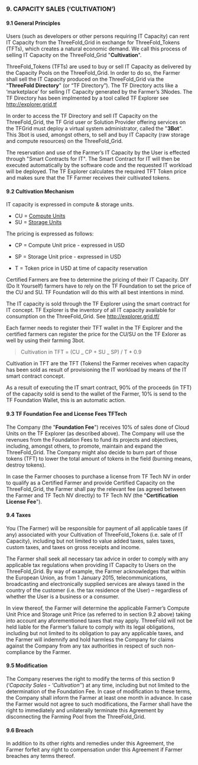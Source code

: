 ### 9. CAPACITY SALES (‘CULTIVATION’)

#### 9.1 General Principles

Users (such as developers or other persons requiring IT Capacity) can rent IT Capacity from the ThreeFold_Grid in exchange for ThreeFold_Tokens (TFTs), which creates a natural economic demand. We call this process of selling IT Capacity on the ThreeFold_Grid "**Cultivation**".

ThreeFold_Tokens (TFTs) are used to buy or sell IT Capacity as delivered by the Capacity Pools on the ThreeFold_Grid. In order to do so, the Farmer shall sell the IT Capacity produced on the ThreeFold_Grid via the "**ThreeFold Directory**" (or “TF Directory”). The TF Directory acts like a ‘marketplace’ for selling IT Capacity generated by the Farmer’s 3Nodes. The TF Directory has been implmented by a tool called TF Explorer see http://explorer.grid.tf

In order to access the TF Directory and sell IT Capacity on the ThreeFold_Grid, the TF Grid user or Solution Provider offering services on the TFGrid must deploy a virtual system administrator, called the "**3Bot**". This 3bot is used, amongst others, to sell and buy IT Capacity (raw storage and compute resources) on the ThreeFold_Grid.

The reservation and use of the Farmer’s IT Capacity by the User is effected through "Smart Contracts for IT". The Smart Contract for IT will then be executed automatically by the software code and the requested IT workload will be deployed. The TF Explorer calculates the required TFT Token price and makes sure that the TF Farmer receives their cultivated tokens.

#### 9.2 Cultivation Mechanism

IT capacity is expressed in compute & storage units.

- CU = [Compute Units](threefold:cloud_units)
- SU = [Storage Units](threefold:cloud_units)

The pricing is expressed as follows:

- CP = Compute Unit price - expressed in USD
- SP = Storage Unit price - expressed in USD

- T = Token price in USD at time of capacity reservation

Certified Farmers are free to determine the pricing of their IT Capacity. DIY (Do It Yourself) farmers have to rely on the TF Foundation to set the price of the CU and SU.
TF Foundation will do this with all best intentions in mind.

The IT capacity is sold through the TF Explorer using the smart contract for IT concept. TF Explorer is the inventory of all IT capacity available for consumption on the ThreeFold_Grid. See http://explorer.grid.tf/

Each farmer needs to register their TFT wallet in the TF Explorer and the certified farmers can register the price for the CU/SU on the TF Exlorer as well by using their farming 3bot.

> Cultivation in TFT = (CU _ CP + SU _ SP) / T \* 0.9

Cultivation in TFT are the TFT (Tokens) the Farmer receives when capacity has been sold as result of provisioning the IT workload by means of the IT smart contract concept.

As a result of executing the IT smart contract, 90% of the proceeds (in TFT) of the capacity sold is send to the wallet of the Farmer, 10% is send to the TF Foundation Wallet, this is an automatic action.

#### 9.3 TF Foundation Fee and License Fees TFTech

The Company (the "**Foundation Fee**") receives 10% of sales done of Cloud Units on the TF Explorer (as described above). The Company will use the revenues from the Foundation Fees to fund its projects and objectives, including, amongst others, to promote, maintain and expand the ThreeFold_Grid. The Company might also decide to burn part of those tokens (TFT) to lower the total amount of tokens in the field (burning means, destroy tokens).

In case the Farmer chooses to purchase a license from TF Tech NV in order to qualify as a Certified Farmer and provide Certified Capacity on the ThreeFold_Grid, the Farmer shall pay the relevant fee (as agreed between the Farmer and TF Tech NV directly) to TF Tech NV (the "**Certification License Fee**").

#### 9.4 Taxes

You (The Farmer) will be responsible for payment of all applicable taxes (if any) associated with your Cultivation of ThreeFold_Tokens (i.e. sale of IT Capacity), including but not limited to value added taxes, sales taxes, custom taxes, and taxes on gross receipts and income.

The Farmer shall seek all necessary tax advice in order to comply with any applicable tax regulations when providing IT Capacity to Users on the ThreeFold_Grid. By way of example, the Farmer acknowledges that within the European Union, as from 1 January 2015, telecommunications, broadcasting and electronically supplied services are always taxed in the country of the customer (i.e. the tax residence of the User) – regardless of whether the User is a business or a consumer.

In view thereof, the Farmer will determine the applicable Farmer’s Compute Unit Price and Storage unit Price (as referred to in section 9.2 above) taking into account any aforementioned taxes that may apply. ThreeFold will not be held liable for the Farmer’s failure to comply with its legal obligations, including but not limited to its obligation to pay any applicable taxes, and the Farmer will indemnify and hold harmless the Company for claims against the Company from any tax authorities in respect of such non-compliance by the Farmer.

#### 9.5 Modification

The Company reserves the right to modify the terms of this section 9 (‘_Capacity Sales - ‘Cultivation’_’) at any time, including but not limited to the determination of the Foundation Fee. In case of modification to these terms, the Company shall inform the Farmer at least one month in advance. In case the Farmer would not agree to such modifications, the Farmer shall have the right to immediately and unilaterally terminate this Agreement by disconnecting the Farming Pool from the ThreeFold_Grid.

#### 9.6 Breach

In addition to its other rights and remedies under this Agreement, the Farmer forfeit any right to compensation under this Agreement if Farmer breaches any terms thereof.